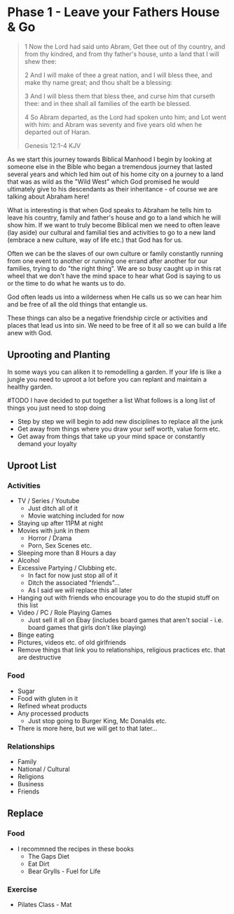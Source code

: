 # Phase 1 - Leave your Fathers House & Go

> 1 Now the Lord had said unto Abram, Get thee out of thy country, and from thy kindred, and from thy father's house, unto a land that I will shew thee:
>
> 2 And I will make of thee a great nation, and I will bless thee, and make thy name great; and thou shalt be a blessing:
>
> 3 And I will bless them that bless thee, and curse him that curseth thee: and in thee shall all families of the earth be blessed.
>
> 4 So Abram departed, as the Lord had spoken unto him; and Lot went with him: and Abram was seventy and five years old when he departed out of Haran.
>
> Genesis 12:1-4 KJV

As we start this journey towards Biblical Manhood I begin by looking at someone else in the Bible who began a tremendous journey that lasted several years and which led him out of his home city on a journey to a land that was as wild as the "Wild West" which God promised he would ultimately give to his descendants as their inheritance - of course we are talking about Abraham here!

What is interesting is that when God speaks to Abraham he tells him to leave his country, family and father's house and go to a land which he will show him. If we want to truly become Biblical men we need to often leave (lay aside) our cultural and familial ties and activities to go to a new land (embrace a new culture, way of life etc.) that God has for us.

Often we can be the slaves of our own culture or family constantly running from one event to another or running one errand after another for our families, trying to do "the right thing". We are so busy caught up in this rat wheel that we don't have the mind space to hear what God is saying to us or the time to do what he wants us to do.

God often leads us into a wilderness when He calls us so we can hear him and be free of all the old things that entangle us.

These things can also be a negative friendship circle or activities and places that lead us into sin. We need to be free of it all so we can build a life anew with God.

## Uprooting and Planting
In some ways you can aliken it to remodelling a garden. If your life is like a jungle you need to uproot a lot before you can replant and maintain a healthy garden.

#TODO
I have decided to put together a list What follows is a long list of things you just need to stop doing
* Step by step we will begin to add new disciplines to replace all the junk
* Get away from things where you draw your self worth, value form etc.
* Get away from things that take up your mind space or constantly demand your loyalty

## Uproot List
### Activities
* TV / Series / Youtube
  * Just ditch all of it
  * Movie watching included for now
* Staying up after 11PM at night
* Movies with junk in them
  * Horror / Drama
  * Porn, Sex Scenes etc.
* Sleeping more than 8 Hours a day
* Alcohol
* Excessive Partying / Clubbing etc.
  * In fact for now just stop all of it
  * Ditch the associated "friends"...
  * As I said we will replace this all later
* Hanging out with friends who encourage you to do the stupid stuff on this list
* Video / PC / Role Playing Games
  * Just sell it all on Ebay (includes board games that aren't social - i.e. board games that girls don't like playing)
* Binge eating
* Pictures, videos etc. of old girlfriends
* Remove things that link you to relationships, religious practices etc. that are destructive
### Food
* Sugar
* Food with gluten in it
* Refined wheat products
* Any processed products
  * Just stop going to Burger King, Mc Donalds etc.
* There is more here, but we will get to that later...
### Relationships
* Family
* National / Cultural
* Religions
* Business
* Friends

## Replace
### Food
* I recommned the recipes in these books
  * The Gaps Diet
  * Eat Dirt
  * Bear Grylls - Fuel for Life
### Exercise
* Pilates Class - Mat
  
